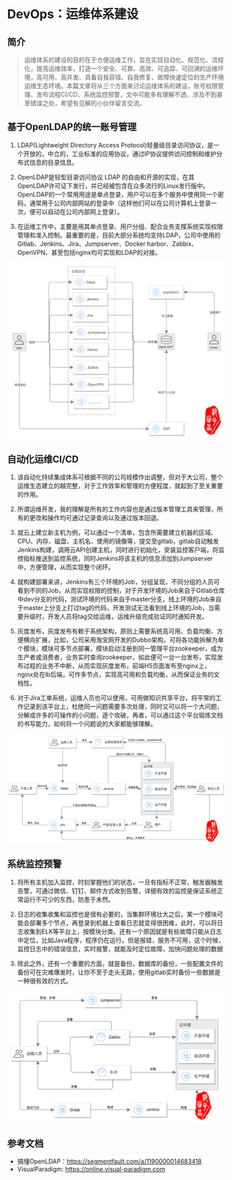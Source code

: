 # DevOps：运维体系建设

## 简介  
> 运维体系的建设的目的在于方便运维工作，旨在实现自动化、规范化、流程化，提高运维效率，打造一个安全、可靠、高效、可追踪、可回溯的运维环境，高可用、高并发、具备自我容错、自我修复、故障快速定位的生产环境运维生态环境。本篇文章将从三个方面来讨论运维体系的建设，账号权限管理、发布流程CI/CD、系统监控预警，文中可能多有理解不透、涉及不到甚至错误之处，希望有见解的小伙伴留言交流。

## 基于OpenLDAP的统一账号管理
1.  LDAP(Lightweight Directory Access Protocol)轻量级目录访问协议，是一个开放的，中立的，工业标准的应用协议，通过IP协议提供访问控制和维护分布式信息的目录信息。  

2. OpenLDAP是轻型目录访问协议 LDAP 的自由和开源的实现，在其OpenLDAP许可证下发行，并已经被包含在众多流行的Linux发行版中。 OpenLDAP的一个常用用途是单点登录，用户可以在多个服务中使用同一个密码，通常用于公司内部网站的登录中（这样他们可以在公司计算机上登录一次，便可以自动在公司内部网上登录）。

3. 在运维工作中，主要是用其单点登录、用户分组、配合业务支撑系统实现权限管理和准入控制。最重要的是，目前大部分系统均支持LDAP，公司中使用的Gitlab、Jenkins、Jira、Jumpserver、Docker harbor、Zabbix、OpenVPN、甚至包括nginx均可实现和LDAP的对接。

![img-w500](/images/201903061750.png) 

## 自动化运维CI/CD
1. 该自动化持续集成体系可根据不同的公司规模作出调整，但对于大公司，整个运维生态建立的越完整，对于工作效率和管理的方便程度，就起到了至关重要的作用。

2. 所谓运维开发，我的理解是所有的工作内容也是通过版本管理工具来管理，所有的更改和操作均可通过记录查询以及通过版本回退。

3. 就云上建立新主机为例，可以通过一个清单，包含所需要建立机器的区域、CPU、内存、磁盘、主机名、使用的镜像等，提交至gitlab，gitlab自动触发Jenkins构建，调用云API创建主机，同时进行初始化，安装监控客户端，将监控指标推送到监控系统，同时Jenkins将该主机的信息添加到Jumpserver中，方便管理，从而实现整个闭环。

4. 就构建部署来讲，Jenkins有三个环境的Job，分组呈现，不同分组的人员可看到不同的Job，从而实现权限的控制，对于开发环境的Job来自于Gitlab仓库中dev分支的代码，测试环境的代码来自于master分支，线上环境的Job来自于master上分支上打过tag的代码，开发测试无法看到线上环境的Job，当需要升级时，开发人员将tag交给运维，运维升级完成验证同时通知开发。

5. 灰度发布，灰度发布有赖于系统架构，原则上需要系统高可用、负载均衡、方便横向扩展，比如，公司采用淘宝网开发的Dubbo架构，可将各功能拆解为单个模块，模块可多节点部署，模块启动注册到同一管理平台zookeeper，成为生产者或消费者，业务实时查询zookeeper，如此便可一台一台发布，实现发布过程的业务不中断，从而实现灰度发布，前端H5页面发布至nginx上，nginx处在lb后端，可作多节点，实现高可用和负载均衡，从而保证业务的文档性。

6. 对于Jira工单系统，运维人员也可以使用，可用做知识共享平台，将平常的工作记录到该平台上，杜绝同一问题需要多次处理，同时又可以将一个大问题，分解成许多的可操作的小问题，逐个攻破，再者，可以通过这个平台锻炼文档的书写能力，如何将一个问题说的大家都能够理解。

![img-w500](/images/201903071740.png) 

## 系统监控预警

1. 将所有主机加入监控，时刻掌握他们的状态，一旦有指标不正常，触发器触发告警，可通过微信、钉钉、邮件方式收到告警，详细有效的监控是保证系统正常运行不可少的东西，防患于未然。

2. 日志的收集收集和监控也是很有必要的，当集群环境壮大之后，某一个模块可能会部署多个节点，再登录到机器上查看日志就变得很困难，此时，可以将日志收集到ELK等平台上，按模块分类。还有一个原因就是有些故障只能从日志中定位，比如Java程序，程序仍在运行，但是报错，服务不可用，这个时候，监控日志中的错误信息，实时报警，就能及时定位故障，加快问题处理的数据

3. 除此之外，还有一个重要的方面，就是备份，数据库的备份，一些配置文件的备份可在灾难爆发时，让你不至于走头无路，使用gitlab实时备份一些数据是一种很有效的方式。

![img-w500](/images/201903071701.png) 


## 参考文档  
+ 搞懂OpenLDAP：<https://segmentfault.com/a/1190000014683418>
+ VisualParadigm: <https://online.visual-paradigm.com>
